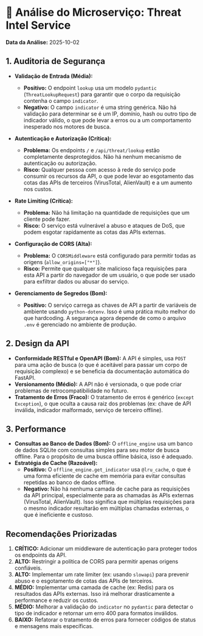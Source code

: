 
# 🔎 Análise do Microserviço: Threat Intel Service

**Data da Análise:** 2025-10-02

## 1. Auditoria de Segurança

- **Validação de Entrada (Média):**
  - **Positivo:** O endpoint `lookup` usa um modelo `pydantic` (`ThreatLookupRequest`) para garantir que o corpo da requisição contenha o campo `indicator`.
  - **Negativo:** O campo `indicator` é uma string genérica. Não há validação para determinar se é um IP, domínio, hash ou outro tipo de indicador válido, o que pode levar a erros ou a um comportamento inesperado nos motores de busca.

- **Autenticação e Autorização (Crítica):**
  - **Problema:** Os endpoints `/` e `/api/threat/lookup` estão completamente desprotegidos. Não há nenhum mecanismo de autenticação ou autorização.
  - **Risco:** Qualquer pessoa com acesso à rede do serviço pode consumir os recursos da API, o que pode levar ao esgotamento das cotas das APIs de terceiros (VirusTotal, AlienVault) e a um aumento nos custos.

- **Rate Limiting (Crítica):**
  - **Problema:** Não há limitação na quantidade de requisições que um cliente pode fazer.
  - **Risco:** O serviço está vulnerável a abuso e ataques de DoS, que podem esgotar rapidamente as cotas das APIs externas.

- **Configuração de CORS (Alta):**
  - **Problema:** O `CORSMiddleware` está configurado para permitir todas as origens (`allow_origins=["*"]`).
  - **Risco:** Permite que qualquer site malicioso faça requisições para esta API a partir do navegador de um usuário, o que pode ser usado para exfiltrar dados ou abusar do serviço.

- **Gerenciamento de Segredos (Bom):**
  - **Positivo:** O serviço carrega as chaves de API a partir de variáveis de ambiente usando `python-dotenv`. Isso é uma prática muito melhor do que hardcoding. A segurança agora depende de como o arquivo `.env` é gerenciado no ambiente de produção.

## 2. Design da API

- **Conformidade RESTful e OpenAPI (Bom):** A API é simples, usa `POST` para uma ação de busca (o que é aceitável para passar um corpo de requisição complexo) e se beneficia da documentação automática do FastAPI.
- **Versionamento (Médio):** A API não é versionada, o que pode criar problemas de retrocompatibilidade no futuro.
- **Tratamento de Erros (Fraco):** O tratamento de erros é genérico (`except Exception`), o que oculta a causa raiz dos problemas (ex: chave de API inválida, indicador malformado, serviço de terceiro offline).

## 3. Performance

- **Consultas ao Banco de Dados (Bom):** O `offline_engine` usa um banco de dados SQLite com consultas simples para seu motor de busca offline. Para o propósito de uma busca offline básica, isso é adequado.
- **Estratégia de Cache (Razoável):**
  - **Positivo:** O `offline_engine.get_indicator` usa `@lru_cache`, o que é uma forma eficiente de cache em memória para evitar consultas repetidas ao banco de dados offline.
  - **Negativo:** Não há nenhuma camada de cache para as requisições da API principal, especialmente para as chamadas às APIs externas (VirusTotal, AlienVault). Isso significa que múltiplas requisições para o mesmo indicador resultarão em múltiplas chamadas externas, o que é ineficiente e custoso.

## Recomendações Priorizadas

1.  **CRÍTICO:** Adicionar um middleware de autenticação para proteger todos os endpoints da API.
2.  **ALTO:** Restringir a política de CORS para permitir apenas origens confiáveis.
3.  **ALTO:** Implementar um rate limiter (ex: usando `slowapi`) para prevenir abuso e o esgotamento de cotas das APIs de terceiros.
4.  **MÉDIO:** Implementar uma camada de cache (ex: Redis) para os resultados das APIs externas. Isso irá melhorar drasticamente a performance e reduzir os custos.
5.  **MÉDIO:** Melhorar a validação do `indicator` no `pydantic` para detectar o tipo de indicador e retornar um erro 400 para formatos inválidos.
6.  **BAIXO:** Refatorar o tratamento de erros para fornecer códigos de status e mensagens mais específicas.
